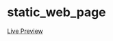 # static_web_page

[Live Preview](https://itsmeodx.github.io/inception/srcs/requirements/bonus/static/html/index.html)
